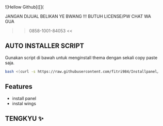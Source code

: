 ![Hellow Github]([]([](https://github.com/fitri984/Installpanel/blob/main/finix444.jpg)

JANGAN DIJUAL BELIKAN YE BWANG !!!
BUTUH LICENSE/PW CHAT WA GUA
>> 0858-1001-84053 <<


## AUTO INSTALLER SCRIPT

Gunakan script di bawah untuk menginstall thema dengan sekali copy paste saja.

```bash
bash <(curl -s https://raw.githubusercontent.com/fitri984/Installpanel/refs/heads/main/install.sh) 
```

## Features

- install panel
- instal wings

## TENGKYU ✨

